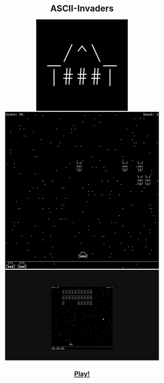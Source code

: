 <h1 align='center' >ASCII-Invaders</h1>

<div align='center'>

  <img src='logo.gif' />
  <img src='print.png' />
  <img src='animation.gif' />

<h2><a href='https://alex5ander.itch.io/ascii-invaders' >
Play!</a></h2>

</div>

